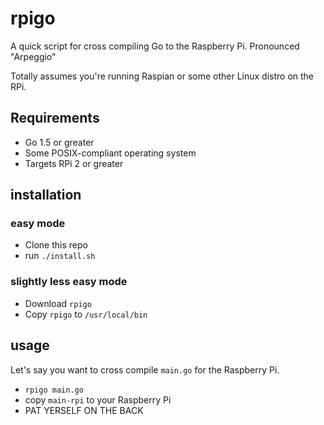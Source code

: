 # rpigo
A quick script for cross compiling Go to the Raspberry Pi. Pronounced "Arpeggio" 

Totally assumes you're running Raspian or some other Linux distro on the RPi.

## Requirements

- Go 1.5 or greater
- Some POSIX-compliant operating system
- Targets RPi 2 or greater

## installation

### easy mode

- Clone this repo
- run `./install.sh`

### slightly less easy mode

- Download `rpigo`
- Copy `rpigo` to `/usr/local/bin`

## usage

Let's say you want to cross compile `main.go` for the Raspberry Pi.

- `rpigo main.go`
- copy `main-rpi` to your Raspberry Pi
- PAT YERSELF ON THE BACK

